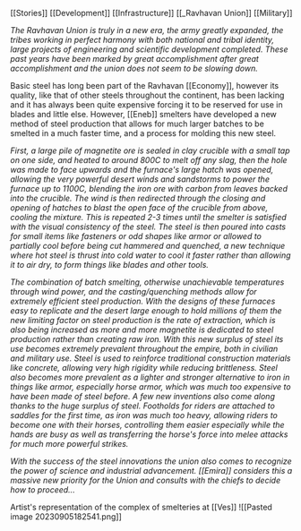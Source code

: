 [[Stories]]
[[Development]]
[[Infrastructure]]
[[_Ravhavan Union]]
[[Military]]

*The Ravhavan Union is truly in a new era, the army greatly expanded, the tribes working in perfect harmony with both national and tribal identity, large projects of engineering and scientific development completed. These past years have been marked by great accomplishment after great accomplishment and the union does not seem to be slowing down.*

Basic steel has long been part of the Ravhavan [[Economy]], however its quality, like that of other steels throughout the continent, has been lacking and it has always been quite expensive forcing it to be reserved for use in blades and little else. However, [[Eneb]] smelters have developed a new method of steel production that allows for much larger batches to be smelted in a much faster time, and a process for molding this new steel.

*First, a large pile of magnetite ore is sealed in clay crucible with a small tap on one side, and heated to around 800C to melt off any slag, then the hole was made to face upwards and the furnace's large hatch was opened, allowing the very powerful desert winds and sandstorms to power the furnace up to 1100C, blending the iron ore with carbon from leaves backed into the crucible. The wind is then redirected through the closing and opening of hatches to blast the open face of the crucible from above, cooling the mixture. This is repeated 2-3 times until the smelter is satisfied with the visual consistency of the steel. The steel is then poured into casts for small items like fasteners or odd shapes like armor or allowed to partially cool before being cut hammered and quenched, a new technique where hot steel is thrust into cold water to cool it faster rather than allowing it to air dry, to form things like blades and other tools.*

*The combination of batch smelting, otherwise unachievable temperatures through wind power, and the casting/quenching methods allow for extremely efficient steel production. With the designs of these furnaces easy to replicate and the desert large enough to hold millions of them the new limiting factor on steel production is the rate of extraction, which is also being increased as more and more magnetite is dedicated to steel production rather than creating raw iron. With this new surplus of steel its use becomes extremely prevalent throughout the empire, both in civilian and military use. Steel is used to reinforce traditional construction materials like concrete, allowing very high rigidity while reducing brittleness. Steel also becomes more prevalent as a lighter and stronger alternative to iron in things like armor, especially horse armor, which was much too expensive to have been made of steel before. A few new inventions also come along thanks to the huge surplus of steel. Footholds for riders are attached to saddles for the first time, as iron was much too heavy, allowing riders to become one with their horses, controlling them easier especially while the hands are busy as well as transferring the horse's force into melee attacks for much more powerful strikes.*

*With the success of the steel innovations the union also comes to recognize the power of science and industrial advancement. [[Emira]] considers this a massive new priority for the Union and consults with the chiefs to decide how to proceed...*

 Artist's representation of the complex of smelteries at [[Ves]]
 ![[Pasted image 20230905182541.png]]